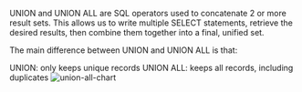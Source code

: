 UNION and UNION ALL are SQL operators used to concatenate 2 or more result sets. This allows us to write multiple SELECT statements, retrieve the desired results, then combine them together into a final, unified set.

The main difference between UNION and UNION ALL is that:

UNION: only keeps unique records
UNION ALL: keeps all records, including duplicates
![union-all-chart](https://github.com/user-attachments/assets/85139a3b-b18e-4093-932a-f1210caf95d9)
